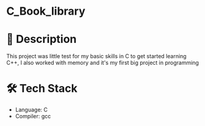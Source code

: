 # C_Book_library

# 📖 Description
  This project was little test for my basic skills in C to get started learning C++,
  I also worked with memory
  and it's my first big project in programming

# 🛠️ Tech Stack
  - Language: C
  - Compiler: gcc
